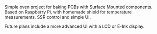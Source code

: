 Simple oven project for baking PCBs with Surface Mounted components. Based on Raspberry Pi, 
with homemade shield for temperature measurements, SSR control and simple UI.

Future plans include a more advanced UI with a LCD or E-Ink display.
